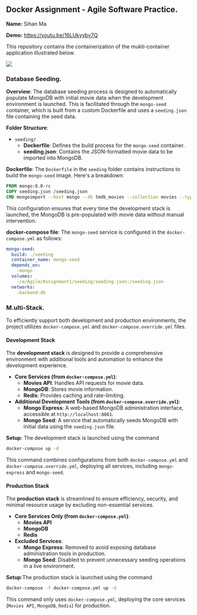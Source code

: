 ## Docker Assignment - Agile Software Practice.

__Name:__ Sihan Ma

__Demo:__ https://youtu.be/16LUkyyby7Q

This repository contains the containerization of the mukti-container application illustrated below.

![](E:\Agile\Assignment1\images\arch.png)

### Database Seeding.

**Overview**: The database seeding process is designed to automatically populate MongoDB with initial movie data when the development environment is launched. This is facilitated through the `mongo-seed` container, which is built from a custom Dockerfile and uses a `seeding.json` file containing the seed data.

**Folder Structure**:

- `seeding/`
  - **Dockerfile**: Defines the build process for the `mongo-seed` container.
  - **seeding.json**: Contains the JSON-formatted movie data to be imported into MongoDB.

**Dockerfile**: The `Dockerfile` in the `seeding` folder contains instructions to build the `mongo-seed` image. Here's a breakdown:

```dockerfile
FROM mongo:8.0-rc
COPY seeding.json /seeding.json
CMD mongoimport --host mongo --db tmdb_movies --collection movies --type json --file /seeding.json --jsonArray --username admin --password password --authenticationDatabase admin
```

This configuration ensures that every time the development stack is launched, the MongoDB is pre-populated with movie data without manual intervention.

**docker-compose file**: The `mongo-seed` service is configured in the `docker-compose.yml` as follows:

```yaml
mongo-seed: 
  build: ./seeding
  container_name: mongo-seed
  depends_on:
    -mongo
  volumes:
    -/e/Agile/Assignment1/seeding/seeding.json:/seeding.json
  networks:
    -backend-db
```

### M.ulti-Stack.

To efficiently support both development and production environments, the project utilizes `docker-compose.yml` and `docker-compose.override.yml` files.

#### Development Stack

The **development stack** is designed to provide a comprehensive environment with additional tools and automation to enhance the development experience.

- **Core Services (from `docker-compose.yml`)**:
  - **Movies API**: Handles API requests for movie data.
  - **MongoDB**: Stores movie information.
  - **Redis**: Provides caching and rate-limiting.
- **Additional Development Tools (from `docker-compose.override.yml`)**:
  - **Mongo Express**: A web-based MongoDB administration interface, accessible at `http://localhost:8081`.
  - **Mongo Seed**: A service that automatically seeds MongoDB with initial data using the `seeding.json` file.

**Setup**: The development stack is launched using the command

```bash
docker-compose up -d
```

This command combines configurations from both `docker-compose.yml` and `docker-compose.override.yml`, deploying all services, including `mongo-express` and `mongo-seed`.

#### Production Stack

The **production stack** is streamlined to ensure efficiency, security, and minimal resource usage by excluding non-essential services.

- **Core Services Only (from `docker-compose.yml`)**:
  - **Movies API**
  - **MongoDB**
  - **Redis**
- **Excluded Services**:
  - **Mongo Express**: Removed to avoid exposing database administration tools in production.
  - **Mongo Seed**: Disabled to prevent unnecessary seeding operations in a live environment.

**Setup**:The production stack is launched using the command

  ```bash
  docker-compose -f docker-compose.yml up -d
  ```

  This command only uses `docker-compose.yml`, deploying the core services (`Movies API`, `MongoDB`, `Redis`) for production.
